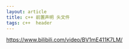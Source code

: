```yaml
---
layout: article
title: c++ 前置声明 头文件
tags: c++  header
---
```



https://www.bilibili.com/video/BV1mE411K7LM/